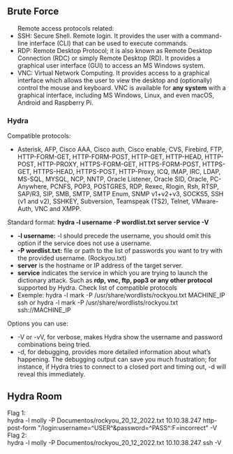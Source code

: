 <h2>Brute Force</h2>
<ul>Remote access protocols related:
  <li>SSH: Secure Shell. Remote login. It provides the user with a command-line interface (CLI) that can be used to execute commands.</li>
  <li>RDP: Remote Desktop Protocol; it is also known as Remote Desktop Connection (RDC) or simply Remote Desktop (RD). It provides a graphical user interface (GUI) to access an MS Windows system.</li>
  <li>VNC: Virtual Network Computing. It provides access to a graphical interface which allows the user to view the desktop and (optionally) control the mouse and keyboard. VNC is available for <b>any system</b> with a graphical interface, including MS Windows, Linux, and even macOS, Android and Raspberry Pi.</li>
</ul>
<h3>Hydra</h3>
<p>
  Compatible protocols:
  <ul>
    <li>Asterisk, AFP, Cisco AAA, Cisco auth, Cisco enable, CVS, Firebird, FTP,  HTTP-FORM-GET, HTTP-FORM-POST, HTTP-GET, HTTP-HEAD, HTTP-POST, HTTP-PROXY, HTTPS-FORM-GET, HTTPS-FORM-POST, HTTPS-GET, HTTPS-HEAD, HTTPS-POST, HTTP-Proxy, ICQ, IMAP, IRC, LDAP, MS-SQL, MYSQL, NCP, NNTP, Oracle Listener, Oracle SID, Oracle, PC-Anywhere, PCNFS, POP3, POSTGRES, RDP, Rexec, Rlogin, Rsh, RTSP, SAP/R3, SIP, SMB, SMTP, SMTP Enum, SNMP v1+v2+v3, SOCKS5, SSH (v1 and v2), SSHKEY, Subversion, Teamspeak (TS2), Telnet, VMware-Auth, VNC and XMPP.</li>
  </ul>
  Standard format: <b>hydra -l username -P wordlist.txt server service -V</b>
  <ul>
    <li><b>-l username:</b> -l should precede the username, you should omit this option if the service does not use a username.</li>
    <li><b>-P wordlist.txt:</b> file or path to the list of passwords you want to try with the provided username. (Rockyou.txt)</li>
    <li><b>server</b> is the hostname or IP address of the target server.</li>
    <li><b>service</b> indicates the service in which you are trying to launch the dictionary attack. Such as <b>rdp, vnc, ftp, pop3 or any other protocol</b> supported by Hydra. Check list of compatible protocols</li>
    <li>Exemple: hydra -l mark -P /usr/share/wordlists/rockyou.txt MACHINE_IP ssh   or   hydra -l mark -P /usr/share/wordlists/rockyou.txt ssh://MACHINE_IP</li>
  </ul>
  Options you can use:
  <ul>
  <li>-V or -vV, for verbose, makes Hydra show the username and password combinations being tried.</li>
  <li>-d, for debugging, provides more detailed information about what’s happening. The debugging output can save you much frustration; for instance, if Hydra tries to connect to a closed port and timing out, -d will reveal this immediately.</li>
  </ul>
</p>
<h2>Hydra Room</h2>
<p>
  Flag 1:<br>
  hydra -l molly -P Documentos/rockyou_20_12_2022.txt 10.10.38.247 http-post-form "/login:username=^USER^&password=^PASS^:F=incorrect" -V<br>
  Flag 2:<br>
  hydra -l molly -P Documentos/rockyou_20_12_2022.txt 10.10.38.247 ssh -V<br>
</p>
